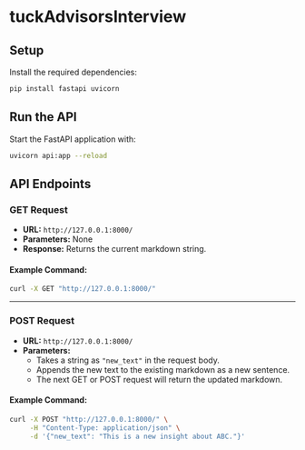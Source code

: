 # tuckAdvisorsInterview
## **Setup**  
Install the required dependencies:  
```sh
pip install fastapi uvicorn
```

## **Run the API**  
Start the FastAPI application with:  
```sh
uvicorn api:app --reload
```

## **API Endpoints**  

### **GET Request**  
- **URL:** `http://127.0.0.1:8000/`  
- **Parameters:** None  
- **Response:** Returns the current markdown string.  

#### **Example Command:**  
```sh
curl -X GET "http://127.0.0.1:8000/"
```

---

### **POST Request**  
- **URL:** `http://127.0.0.1:8000/`  
- **Parameters:**  
  - Takes a string as `"new_text"` in the request body.  
  - Appends the new text to the existing markdown as a new sentence.  
  - The next GET or POST request will return the updated markdown.  

#### **Example Command:**  
```sh
curl -X POST "http://127.0.0.1:8000/" \
     -H "Content-Type: application/json" \
     -d '{"new_text": "This is a new insight about ABC."}'
```
